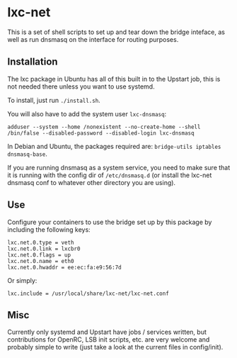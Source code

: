 # lxc-net

This is a set of shell scripts to set up and tear down the bridge inteface, as well as run dnsmasq on the interface for routing purposes.

## Installation

The lxc package in Ubuntu has all of this built in to the Upstart job, this is not needed there unless you want to use systemd.

To install, just run `./install.sh`.

You will also have to add the system user `lxc-dnsmasq`:

    adduser --system --home /nonexistent --no-create-home --shell /bin/false --disabled-password --disabled-login lxc-dnsmasq

In Debian and Ubuntu, the packages required are: `bridge-utils iptables dnsmasq-base`.

If you are running dnsmasq as a system service, you need to make sure that it is running with the config dir of `/etc/dnsmasq.d` (or install the lxc-net dnsmasq conf to whatever other directory you are using).

## Use

Configure your containers to use the bridge set up by this package by including the following keys:

    lxc.net.0.type = veth
    lxc.net.0.link = lxcbr0
    lxc.net.0.flags = up
    lxc.net.0.name = eth0
    lxc.net.0.hwaddr = ee:ec:fa:e9:56:7d

Or simply:

    lxc.include = /usr/local/share/lxc-net/lxc-net.conf

## Misc

Currently only systemd and Upstart have jobs / services written, but contributions for OpenRC, LSB init scripts, etc. are very welcome and probably simple to write (just take a look at the current files in config/init).
